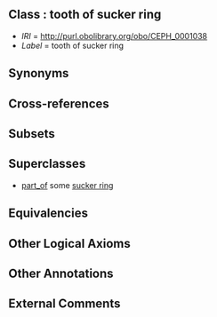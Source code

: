 
## Class : tooth of sucker ring

 * *IRI* = http://purl.obolibrary.org/obo/CEPH_0001038
 * *Label* = tooth of sucker ring

## Synonyms


## Cross-references


## Subsets


## Superclasses

 * [part_of](../../BFO/50/BFO_0000050.md) some [sucker ring](../../CEPH/36/CEPH_0000136.md)

## Equivalencies


## Other Logical Axioms


## Other Annotations


## External Comments

